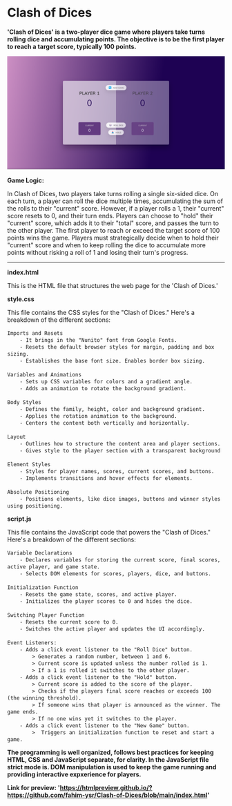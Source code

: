 # Clash of Dices

**'Clash of Dices' is a two-player dice game where players take turns rolling dice and accumulating points. The objective is to be the first player to reach a target score, typically 100 points.**


<!DOCTYPE html>
<html lang="en">
  <body>
      <img src="demo.png" alt="Playing dice" />
  </body>
</html>


**Game Logic:**

In Clash of Dices, two players take turns rolling a single six-sided dice. On each turn, a player can roll the dice multiple times, accumulating the sum of the rolls to their "current" score. However, if a player rolls a 1, their "current" score resets to 0, and their turn ends. Players can choose to "hold" their "current" score, which adds it to their "total" score, and passes the turn to the other player. The first player to reach or exceed the target score of 100 points wins the game. Players must strategically decide when to hold their "current" score and when to keep rolling the dice to accumulate more points without risking a roll of 1 and losing their turn's progress.
___

**index.html**

This is the HTML file that structures the web page for the 'Clash of Dices.'


**style.css**

This file contains the CSS styles for the "Clash of Dices." Here's a breakdown of the different sections:

    Imports and Resets
        - It brings in the "Nunito" font from Google Fonts.
        - Resets the default browser styles for margin, padding and box sizing.
        - Establishes the base font size. Enables border box sizing.

    Variables and Animations
        - Sets up CSS variables for colors and a gradient angle.
        - Adds an animation to rotate the background gradient.

    Body Styles
        - Defines the family, height, color and background gradient.
        - Applies the rotation animation to the background.
        - Centers the content both vertically and horizontally.

    Layout
        - Outlines how to structure the content area and player sections.
        - Gives style to the player section with a transparent background

    Element Styles
        - Styles for player names, scores, current scores, and buttons.
        - Implements transitions and hover effects for elements.

    Absolute Positioning
        - Positions elements, like dice images, buttons and winner styles using positioning. 


**script.js**

This file contains the JavaScript code that powers the "Clash of Dices." Here's a breakdown of the different sections:

    Variable Declarations
        - Declares variables for storing the current score, final scores, active player, and game state.
        - Selects DOM elements for scores, players, dice, and buttons.

    Initialization Function
        - Resets the game state, scores, and active player.
        - Initializes the player scores to 0 and hides the dice.

    Switching Player Function
        - Resets the current score to 0.
        - Switches the active player and updates the UI accordingly.

    Event Listeners:
        - Adds a click event listener to the "Roll Dice" button.
            > Generates a random number, between 1 and 6.
            > Current score is updated unless the number rolled is 1.
            > If a 1 is rolled it switches to the other player.
        - Adds a click event listener to the "Hold" button.
            > Current score is added to the score of the player.
            > Checks if the players final score reaches or exceeds 100 (the winning threshold).
            > If someone wins that player is announced as the winner. The game ends.
            > If no one wins yet it switches to the player.
        - Adds a click event listener to the "New Game" button.
            >  Triggers an initialization function to reset and start a game.


**The programming is well organized, follows best practices for keeping HTML, CSS and JavaScript separate, for clarity. In the JavaScript file strict mode is. DOM manipulation is used to keep the game running and providing interactive expxerience for players.**

**Link for preview: 'https://htmlpreview.github.io/?https://github.com/fahim-ysr/Clash-of-Dices/blob/main/index.html'**
